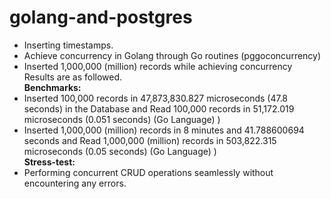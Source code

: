 # golang-and-postgres
+ Inserting timestamps. <br />
+ Achieve concurrency in Golang through Go routines (pggoconcurrency) <br />
+ Inserted 1,000,000 (million) records while achieving concurrency <br />
Results are as followed. <br />
**Benchmarks:** <br />
+ Inserted 100,000 records in 47,873,830.827 microseconds (47.8 seconds) in the Database and Read 100,000 records in 51,172.019 microseconds (0.051 seconds) (Go Language) ) <br />
+ Inserted 1,000,000 (million) records in 8 minutes and 41.788600694 seconds and Read 1,000,000 (million) records in 503,822.315 microseconds (0.05 seconds) (Go Language) ) <br />
**Stress-test:** <br />
+ Performing concurrent CRUD operations seamlessly without encountering any errors. <br />
